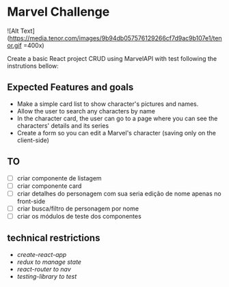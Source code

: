 # Marvel Challenge

![Alt Text](https://media.tenor.com/images/9b94db057576129266cf7d9ac9b107e1/tenor.gif =400x)

Create a basic React project CRUD using MarvelAPI with test following the instrutions bellow:

## **Expected Features and goals**

- Make a simple card list to show character's pictures and names.
- Allow the user to search any characters by name
- In the character card, the user can go to a page where you can see the characters' details and its series
- Create a form so you can edit a Marvel's character (saving only on the client-side)

## **TO**

- [ ] criar componente de listagem
- [ ] criar componente card
- [ ] criar detalhes do personagem com sua seria edição de nome apenas no front-side
- [ ] criar busca/filtro de personagem por nome
- [ ] criar os módulos de teste dos componentes

## technical restrictions

- *create-react-app*
- *redux to manage state*
- *react-router to nav*
- *testing-library to test*